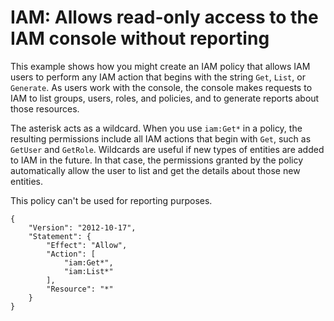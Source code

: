 # IAM: Allows read\-only access to the IAM console without reporting<a name="reference_policies_examples_iam_read-only-console-no-reporting"></a>

This example shows how you might create an IAM policy that allows IAM users to perform any IAM action that begins with the string `Get`, `List`, or `Generate`\. As users work with the console, the console makes requests to IAM to list groups, users, roles, and policies, and to generate reports about those resources\.

The asterisk acts as a wildcard\. When you use `iam:Get*` in a policy, the resulting permissions include all IAM actions that begin with `Get`, such as `GetUser` and `GetRole`\. Wildcards are useful if new types of entities are added to IAM in the future\. In that case, the permissions granted by the policy automatically allow the user to list and get the details about those new entities\. 

This policy can't be used for reporting purposes\.

```
{
    "Version": "2012-10-17",
    "Statement": {
        "Effect": "Allow",
        "Action": [
            "iam:Get*",
            "iam:List*"
        ],
        "Resource": "*"
    }
}
```